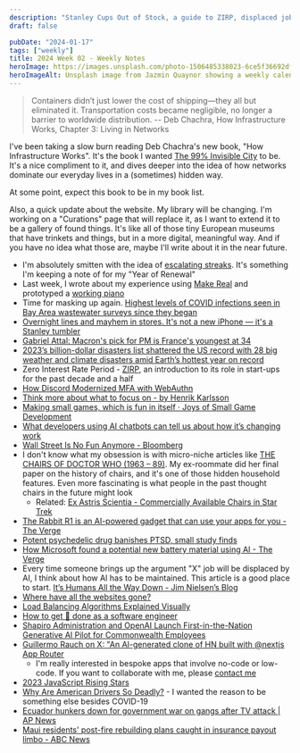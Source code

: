 ```yaml
---
description: "Stanley Cups Out of Stock, a guide to ZIRP, displaced jobs from AI, and the reason there's no improvement on rebuilding Lahaina."
draft: false

pubDate: "2024-01-17"
tags: ["weekly"]
title: 2024 Week 02 - Weekly Notes
heroImage: https://images.unsplash.com/photo-1506485338023-6ce5f36692df?ixlib=rb-4.0.3&ixid=M3wxMjA3fDB8MHxwaG90by1wYWdlfHx8fGVufDB8fHx8fA%3D%3D&auto=format&fit=crop&w=2370&q=80
heroImageAlt: Unsplash image from Jazmin Quaynor showing a weekly calendar
---
```


> Containers didn’t just lower the cost of shipping—they all but eliminated it. Transportation costs became negligible, no longer a barrier to worldwide distribution.
> -- Deb Chachra, How Infrastructure Works, Chapter 3: Living in Networks

I've been taking a slow burn reading Deb Chachra's new book, "How Infrastructure Works". It's the book I wanted [The 99% Invisible City](https://99percentinvisible.org/book/) to be. It's a nice compliment to it, and dives deeper into the idea of how networks dominate our everyday lives in a (sometimes) hidden way.

At some point, expect this book to be in my book list.

Also, a quick update about the website. My library will be changing. I'm working on a "Curations" page that will replace it, as I want to extend it to be a gallery of found things. It's like all of those tiny European museums that have trinkets and things, but in a more digital, meaningful way. And if you have no idea what those are, maybe I'll write about it in the near future.

- I'm absolutely smitten with the idea of [escalating streaks](https://simonwillison.net/2024/Jan/2/escalating-streaks/#atom-entries). It's something I'm keeping a note of for my "Year of Renewal"
- Last week, I wrote about my experience using [Make Real](/blog/2024-01-08-make-real) and prototyped a [working piano](/project/2024-01-09-piano)
- Time for masking up again. [Highest levels of COVID infections seen in Bay Area wastewater surveys since they began](https://www.sfchronicle.com/bayarea/article/covid-wastewater-hospitalizations-18596872.php)
- [Overnight lines and mayhem in stores. It's not a new iPhone — it's a Stanley tumbler](https://www.npr.org/2024/01/09/1223491078/stanley-tumbler-craze-target-starbucks)
- [Gabriel Attal: Macron's pick for PM is France's youngest at 34](https://www.bbc.com/news/world-europe-67922062)
- [2023’s billion-dollar disasters list shattered the US record with 28 big weather and climate disasters amid Earth’s hottest year on record](https://theconversation.com/2023s-billion-dollar-disasters-list-shattered-the-us-record-with-28-big-weather-and-climate-disasters-amid-earths-hottest-year-on-record-220634)
- Zero Interest Rate Period - [ZIRP](https://newsletter.pragmaticengineer.com/p/zirp), an introduction to its role in start-ups for the past decade and a half
- [How Discord Modernized MFA with WebAuthn](https://discord.com/blog/how-discord-modernized-mfa-with-webauthn?utm_source=tldrwebdev)
- [Think more about what to focus on - by Henrik Karlsson](https://www.henrikkarlsson.xyz/p/multi-armed-bandit?utm_source=tldrwebdev)
- [Making small games, which is fun in itself · Joys of Small Game Development](https://abagames.github.io/joys-of-small-game-development-en/fun_to_make_small_games.html?utm_source=tldrwebdev)
- [What developers using AI chatbots can tell us about how it’s changing work](https://qz.com/what-software-developers-using-chatgpt-can-tell-us-abou-1851116767?utm_source=tldrwebdev)
- [Wall Street Is No Fun Anymore - Bloomberg](https://www.bloomberg.com/opinion/articles/2021-12-22/wall-street-is-no-fun-anymore?utm_source=substack&utm_medium=email)
- I don't know what my obsession is with micro-niche articles like [THE CHAIRS OF DOCTOR WHO (1963 – 89)](https://pinkforyouractualpterodactyl.com/2021/06/20/the-chairs-of-doctor-who-1963-89/). My ex-roommate did her final paper on the history of chairs, and it's one of those hidden household features. Even more fascinating is what people in the past thought chairs in the future might look
  - Related: [Ex Astris Scientia - Commercially Available Chairs in Star Trek](https://www.ex-astris-scientia.org/database/chairs-trek.htm)
- [The Rabbit R1 is an AI-powered gadget that can use your apps for you - The Verge](https://www.theverge.com/2024/1/9/24030667/rabbit-r1-ai-action-model-price-release-date)
- [Potent psychedelic drug banishes PTSD, small study finds](https://www.nature.com/articles/d41586-024-00012-z?utm_source=tldrnewsletter)
- [How Microsoft found a potential new battery material using AI - The Verge](https://www.theverge.com/24027031/microsoft-new-solid-state-battery-material-ai)
- Every time someone brings up the argument "X" job will be displaced by AI, I think about how AI has to be maintained. This article is a good place to start. [It’s Humans All the Way Down - Jim Nielsen’s Blog](https://blog.jim-nielsen.com/2024/humans-all-the-way-down/?utm_source=tldrnewsletter)
- [Where have all the websites gone?](https://www.fromjason.xyz/p/notebook/where-have-all-the-websites-gone/?utm_source=tldrnewsletter)
- [Load Balancing Algorithms Explained Visually](https://blog.quastor.org/p/load-balancing-algorithms-explained-visually?utm_source=tldrwebdev)
- [How to get 💩 done as a software engineer](https://careercutler.substack.com/p/how-to-get-done-as-a-software-engineer?r=2bjtip&utm_source=tldrwebdev)
- [Shapiro Administration and OpenAI Launch First-in-the-Nation Generative AI Pilot for Commonwealth Employees](https://www.governor.pa.gov/newsroom/shapiro-administration-and-openai-launch-first-in-the-nation-generative-ai-pilot-for-commonwealth-employees/?utm_source=www.theneurondaily.com&utm_medium=newsletter&utm_campaign=the-neuron-s-ces-awards)
- [Guillermo Rauch on X: "An AI-generated clone of HN built with @nextjs App Router](https://twitter.com/rauchg/status/1744183052010684747)
  - I'm really interested in bespoke apps that involve no-code or low-code. If you want to collaborate with me, please [contact me](mailto:jeremy@craftbyzen.com)
- [2023 JavaScript Rising Stars](https://risingstars.js.org/2023/en)
- [Why Are American Drivers So Deadly?](https://www.nytimes.com/2024/01/10/magazine/dangerous-driving.html?unlocked_article_code=1.Mk0.8-vY.a0esJAmYuHI2&smid=nytcore-android-share) - I wanted the reason to be something else besides COVID-19
- [Ecuador hunkers down for government war on gangs after TV attack | AP News](https://apnews.com/article/ecuador-violence-prisons-television-studio-gangs-72a3df45debae4459663c462304bcf91)
- [Maui residents' post-fire rebuilding plans caught in insurance payout limbo - ABC News](https://abcnews.go.com/amp/US/maui-residents-post-fire-rebuilding-plans-caught-insurance/story?id=106191624)
